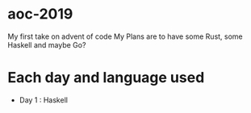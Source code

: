 # aoc-2019
My first take on advent of code
My Plans are to have some Rust, some Haskell and maybe Go?

# Each day and language used

- Day 1 : Haskell
